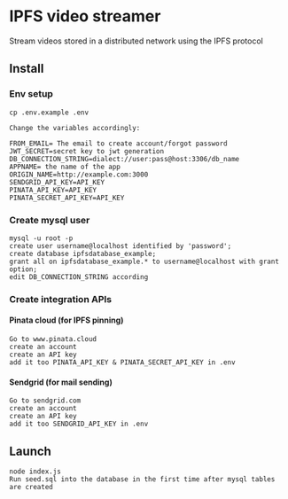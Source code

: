 # IPFS video streamer

Stream videos stored in a distributed network using the IPFS protocol

## Install

### Env setup

    cp .env.example .env

    Change the variables accordingly:

    FROM_EMAIL= The email to create account/forgot password
    JWT_SECRET=secret key to jwt generation
    DB_CONNECTION_STRING=dialect://user:pass@host:3306/db_name
    APPNAME= the name of the app
    ORIGIN_NAME=http://example.com:3000
    SENDGRID_API_KEY=API_KEY
    PINATA_API_KEY=API_KEY
    PINATA_SECRET_API_KEY=API_KEY

### Create mysql user

    mysql -u root -p
    create user username@localhost identified by 'password';
    create database ipfsdatabase_example;
    grant all on ipfsdatabase_example.* to username@localhost with grant option;
    edit DB_CONNECTION_STRING according

### Create integration APIs

#### Pinata cloud (for IPFS pinning)

    Go to www.pinata.cloud
    create an account
    create an API key
    add it too PINATA_API_KEY & PINATA_SECRET_API_KEY in .env


#### Sendgrid (for mail sending)

    Go to sendgrid.com
    create an account
    create an API key
    add it too SENDGRID_API_KEY in .env

## Launch

    node index.js
    Run seed.sql into the database in the first time after mysql tables are created



    